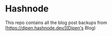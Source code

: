 # Hashnode
This repo contains all the blog post backups from [https://dipen.hashnode.dev/](Dipen's Blog)

